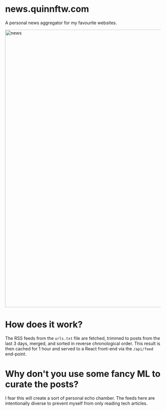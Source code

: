 # news.quinnftw.com

A personal news aggregator for my favourite websites.

<img width="900" alt="news" src="https://user-images.githubusercontent.com/4185619/164989203-42a3173c-63c2-40d2-ae33-9855c0f8eb2a.png">

# How does it work?

The RSS feeds from the `urls.txt` file are fetched, trimmed to posts from the
last 3 days, merged, and sorted in reverse chronological order. This result is
then cached for 1 hour and served to a React front-end via the `/api/feed`
end-point.

# Why don't you use some fancy ML to curate the posts?

I fear this will create a sort of personal echo chamber. The feeds here are
intentionally diverse to prevent myself from only reading tech articles.
